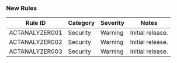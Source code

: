 ﻿### New Rules
Rule ID | Category | Severity | Notes
--------|----------|----------|----------------
ACTANALYZER001 | Security | Warning | Initial release.
ACTANALYZER002 | Security | Warning | Initial release.
ACTANALYZER003 | Security | Warning | Initial release.
